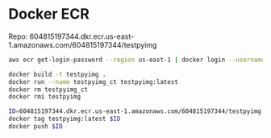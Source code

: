 # Docker ECR

Repo:
604815197344.dkr.ecr.us-east-1.amazonaws.com/604815197344/testpyimg

```bash
aws ecr get-login-password --region us-east-1 | docker login --username AWS --password-stdin 604815197344.dkr.ecr.us-east-1.amazonaws.com

docker build -t testpyimg .
docker run --name testpyimg_ct testpyimg:latest
docker rm testpyimg_ct
docker rmi testpyimg

ID=604815197344.dkr.ecr.us-east-1.amazonaws.com/604815197344/testpyimg:latest
docker tag testpyimg:latest $ID
docker push $ID
```
